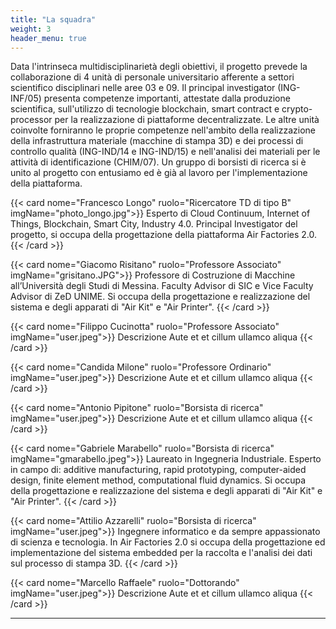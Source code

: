 ```yaml
---
title: "La squadra"
weight: 3
header_menu: true
---
```


Data l'intrinseca multidisciplinarietà degli obiettivi, il progetto prevede la collaborazione di 4 unità di personale universitario afferente a settori scientifico disciplinari nelle aree 03 e 09. Il principal investigator (ING-INF/05) presenta competenze importanti, attestate dalla produzione scientifica, sull'utilizzo di tecnologie blockchain, smart contract e crypto-processor per la realizzazione di piattaforme decentralizzate. Le altre unità coinvolte forniranno le proprie competenze nell'ambito della realizzazione della infrastruttura materiale (macchine di stampa 3D) e dei processi di controllo qualità (ING-IND/14 e ING-IND/15) e nell'analisi dei materiali per le attività di identificazione (CHIM/07). Un gruppo di borsisti di ricerca si è unito al progetto con entusiamo ed è già al lavoro per l'implementazione della piattaforma.


{{< card nome="Francesco Longo" ruolo="Ricercatore TD di tipo B" imgName="photo_longo.jpg">}}
Esperto di Cloud Continuum, Internet of Things, Blockchain, Smart City, Industry 4.0.
Principal Investigator del progetto, si occupa della progettazione della piattaforma Air Factories 2.0.
{{< /card >}}

{{< card nome="Giacomo Risitano" ruolo="Professore Associato" imgName="grisitano.JPG">}}
Professore di Costruzione di Macchine all’Università degli Studi di Messina. Faculty Advisor di SIC e Vice Faculty Advisor di ZeD UNIME. Si occupa della progettazione e realizzazione del sistema e degli apparati di "Air Kit" e "Air Printer".
{{< /card >}}

{{< card nome="Filippo Cucinotta" ruolo="Professore Associato" imgName="user.jpeg">}}
    Descrizione
    Aute et et cillum ullamco aliqua 
{{< /card >}}

{{< card nome="Candida Milone" ruolo="Professore Ordinario" imgName="user.jpeg">}}
    Descrizione
    Aute et et cillum ullamco aliqua
{{< /card >}}

{{< card nome="Antonio Pipitone" ruolo="Borsista di ricerca" imgName="user.jpeg">}}
    Descrizione
    Aute et et cillum ullamco aliqua
{{< /card >}}

{{< card nome="Gabriele Marabello" ruolo="Borsista di ricerca" imgName="gmarabello.jpeg">}}
    Laureato in Ingegneria Industriale. Esperto in campo di: additive manufacturing, rapid prototyping, computer-aided design, finite element method, computational fluid dynamics. Si occupa della progettazione e realizzazione del sistema e degli apparati di "Air Kit" e "Air Printer".
{{< /card >}}

{{< card nome="Attilio Azzarelli" ruolo="Borsista di ricerca" imgName="user.jpeg">}}
    Ingegnere informatico e da sempre appassionato di scienza e tecnologia. In Air Factories 2.0 si occupa della progettazione ed implementazione del sistema embedded per la raccolta e l'analisi dei dati sul processo di stampa 3D.
{{< /card >}}

{{< card nome="Marcello Raffaele" ruolo="Dottorando" imgName="user.jpeg">}}
    Descrizione
    Aute et et cillum ullamco aliqua
{{< /card >}}

---

